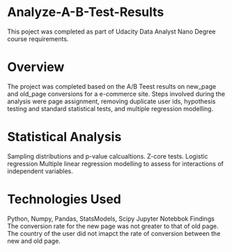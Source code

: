 # Analyze-A-B-Test-Results
This poject was completed as part of Udacity Data Analyst Nano Degree course requirements.
# Overview
The project was completed based on the A/B Teest results on new_page and old_page conversions for a e-commerce site.
Steps involved during the analysis were page assignment, removing duplicate user ids, hypothesis testing and standard statistical tests, and multiple regression modelling.
# Statistical Analysis
Sampling distributions and p-value calcualtions.
Z-core tests.
Logistic regression
Multiple linear regression modelling to assess for interactions of independent variables.
# Technologies Used
Python, Numpy, Pandas, StatsModels, Scipy
Jupyter Notebbok
Findings
The conversion rate for the new page was not greater to that of old page.
The country of the user did not imapct the rate of conversion between the new and old page.
